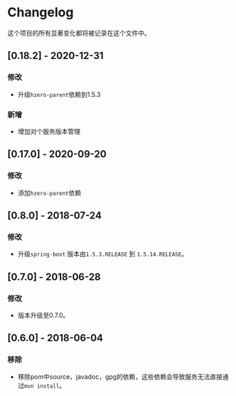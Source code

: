 # Changelog

这个项目的所有显著变化都将被记录在这个文件中。

## [0.18.2] - 2020-12-31
### 修改
- 升级`hzero-parent`依赖到1.5.3
### 新增
- 增加对个服务版本管理

## [0.17.0] - 2020-09-20

### 修改

- 添加`hzero-parent`依赖

## [0.8.0] - 2018-07-24

### 修改

- 升级`spring-boot` 版本由`1.5.3.RELEASE` 到 `1.5.14.RELEASE`。

## [0.7.0] - 2018-06-28

### 修改

- 版本升级至0.7.0。

## [0.6.0] - 2018-06-04

### 移除

- 移除pom中source，javadoc，gpg的依赖，这些依赖会导致服务无法直接通过`mvn install`。